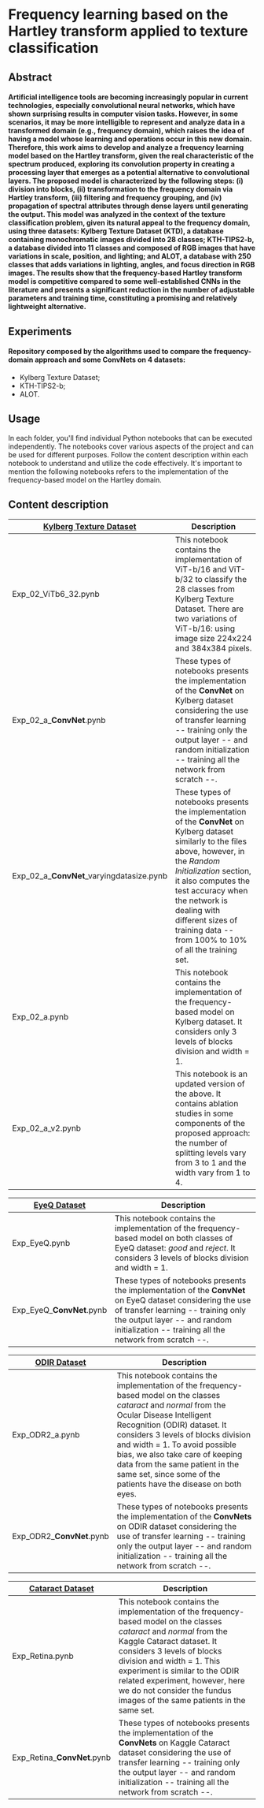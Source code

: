 # Frequency learning based on the Hartley transform applied to texture classification

## Abstract
#### Artificial intelligence tools are becoming increasingly popular in current technologies, especially convolutional neural networks, which have shown surprising results in computer vision tasks. However, in some scenarios, it may be more intelligible to represent and analyze data in a transformed domain (e.g., frequency domain), which raises the idea of having a model whose learning and operations occur in this new domain. Therefore, this work aims to develop and analyze a frequency learning model based on the Hartley transform, given the real characteristic of the spectrum produced, exploring its convolution property in creating a processing layer that emerges as a potential alternative to convolutional layers. The proposed model is characterized by the following steps: (i) division into blocks, (ii) transformation to the frequency domain via Hartley transform, (iii) filtering and frequency grouping, and (iv) propagation of spectral attributes through dense layers until generating the output. This model was analyzed in the context of the texture classification problem, given its natural appeal to the frequency domain, using three datasets: Kylberg Texture Dataset (KTD), a database containing monochromatic images divided into 28 classes; KTH-TIPS2-b, a database divided into 11 classes and composed of RGB images that have variations in scale, position, and lighting; and ALOT, a database with 250 classes that adds variations in lighting, angles, and focus direction in RGB images. The results show that the frequency-based Hartley transform model is competitive compared to some well-established CNNs in the literature and presents a significant reduction in the number of adjustable parameters and training time, constituting a promising and relatively lightweight alternative.

## Experiments
#### Repository composed by the algorithms used to compare the frequency-domain approach and some ConvNets on 4 datasets:
  - Kylberg Texture Dataset;
  - KTH-TIPS2-b;
  - ALOT.

## Usage

In each folder, you'll find individual Python notebooks that can be executed independently. The notebooks cover various aspects of the project and can be used for different purposes. Follow the content description within each notebook to understand and utilize the code effectively. It's important to mention the following notebooks refers to the implementation of the frequency-based model on the Hartley domain.

## Content description

| [Kylberg Texture Dataset](https://kylberg.org/kylberg-texture-dataset-v-1-0/) | Description |
|-------------|-------------|
| Exp_02_ViTb6_32.pynb    | This notebook contains the implementation of ViT-b/16 and ViT-b/32 to classify the 28 classes from Kylberg Texture Dataset. There are two variations of ViT-b/16: using image size 224x224 and 384x384 pixels. |
| Exp_02_a_**ConvNet**.pynb    | These types of notebooks presents the implementation of the **ConvNet** on Kylberg dataset considering the use of transfer learning -- training only the output layer -- and random initialization -- training all the network from scratch --. |
| Exp_02_a_**ConvNet**\_varyingdatasize.pynb    | These types of notebooks presents the implementation of the **ConvNet** on Kylberg dataset similarly to the files above, however, in the _Random Initialization_ section, it also computes the test accuracy when the network is dealing with different sizes of training data -- from 100% to 10% of all the training set. |
| Exp_02_a.pynb   | This notebook contains the implementation of the frequency-based model on Kylberg dataset. It considers only 3 levels of blocks division and width = 1. |
| Exp_02_a_v2.pynb   | This notebook is an updated version of the above. It contains ablation studies in some components of the proposed approach: the number of splitting levels vary from 3 to 1 and the width vary from 1 to 4. |

| [EyeQ Dataset](https://www.kaggle.com/competitions/diabetic-retinopathy-detection/data) | Description |
|-------------|-------------|
| Exp_EyeQ.pynb   | This notebook contains the implementation of the frequency-based model on both classes of EyeQ dataset: _good_ and _reject_. It considers 3 levels of blocks division and width = 1. |
| Exp_EyeQ_**ConvNet**.pynb    | These types of notebooks presents the implementation of the **ConvNet** on EyeQ dataset considering the use of transfer learning -- training only the output layer -- and random initialization -- training all the network from scratch --. |

| [ODIR Dataset](https://www.kaggle.com/datasets/andrewmvd/ocular-disease-recognition-odir5k) | Description |
|-------------|-------------|
| Exp_ODR2_a.pynb   | This notebook contains the implementation of the frequency-based model on the classes _cataract_ and _normal_ from the Ocular Disease Intelligent Recognition (ODIR) dataset. It considers 3 levels of blocks division and width = 1. To avoid possible bias, we also take care of keeping data from the same patient in the same set, since some of the patients have the disease on both eyes. |
| Exp_ODR2_**ConvNet**.pynb    | These types of notebooks presents the implementation of the **ConvNets** on ODIR dataset considering the use of transfer learning -- training only the output layer -- and random initialization -- training all the network from scratch --. |

| [Cataract Dataset](https://www.kaggle.com/datasets/jr2ngb/cataractdataset) | Description |
|-------------|-------------|
| Exp_Retina.pynb   | This notebook contains the implementation of the frequency-based model on the classes _cataract_ and _normal_ from the Kaggle Cataract dataset. It considers 3 levels of blocks division and width = 1. This experiment is similar to the ODIR related experiment, however, here we do not consider the fundus images of the same patients in the same set. |
| Exp_Retina_**ConvNet**.pynb    | These types of notebooks presents the implementation of the **ConvNets** on Kaggle Cataract dataset considering the use of transfer learning -- training only the output layer -- and random initialization -- training all the network from scratch --. |

